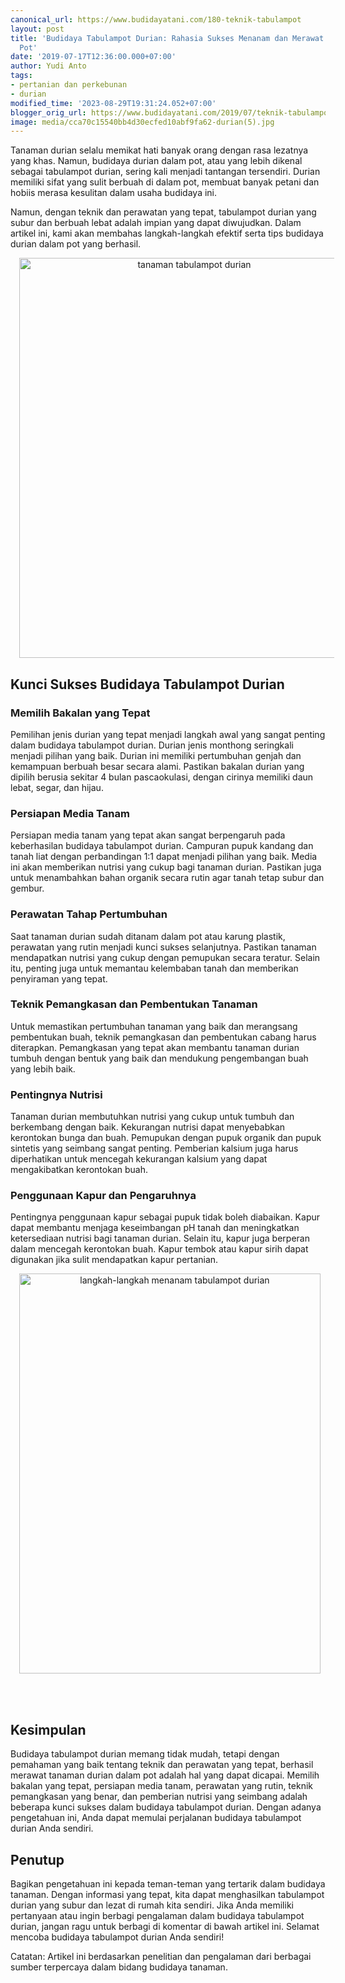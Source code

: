 ```yaml
---
canonical_url: https://www.budidayatani.com/180-teknik-tabulampot
layout: post
title: 'Budidaya Tabulampot Durian: Rahasia Sukses Menanam dan Merawat Durian dalam
  Pot'
date: '2019-07-17T12:36:00.000+07:00'
author: Yudi Anto
tags:
- pertanian dan perkebunan
- durian
modified_time: '2023-08-29T19:31:24.052+07:00'
blogger_orig_url: https://www.budidayatani.com/2019/07/teknik-tabulampot-durian-pohon-pendek.html
image: media/cca70c15540bb4d30ecfed10abf9fa62-durian(5).jpg
---
```

<p>Tanaman durian selalu memikat hati banyak orang dengan rasa lezatnya yang khas. Namun, budidaya durian dalam pot, atau yang lebih dikenal sebagai tabulampot durian, sering kali menjadi tantangan tersendiri. Durian memiliki sifat yang sulit berbuah di dalam pot, membuat banyak petani dan hobiis merasa kesulitan dalam usaha budidaya ini.</p><p>Namun, dengan teknik dan perawatan yang tepat, tabulampot durian yang subur dan berbuah lebat adalah impian yang dapat diwujudkan. Dalam artikel ini, kami akan membahas langkah-langkah efektif serta tips budidaya durian dalam pot yang berhasil.</p><div class="separator" style="clear: both; text-align: center;"><a href="https://blogger.googleusercontent.com/img/b/R29vZ2xl/AVvXsEgE5AdGCu4ZtfXqVn_TnMuZe5YQCdHS2ppgqAQ2MXkNrGFjPcgCukxbuUUzKD_6i-Q4KI0dxtAWlnCsJO-85o2zJm9K7lk28dD0VPzbcee0qZJqCvSAmO0heqw4B-Nks-a8dSyTYaM6-hcVp4hbVE4jzprVg9vXGB7g1mJtaLNnG2F1nUv8FoXQdty0TMHQ/s1200/durian(5).jpg" imageanchor="1" style="margin-left: 1em; margin-right: 1em;"><img alt="tanaman tabulampot durian" border="0" data-original-height="1200" data-original-width="1021" height="640" src="https://blogger.googleusercontent.com/img/b/R29vZ2xl/AVvXsEgE5AdGCu4ZtfXqVn_TnMuZe5YQCdHS2ppgqAQ2MXkNrGFjPcgCukxbuUUzKD_6i-Q4KI0dxtAWlnCsJO-85o2zJm9K7lk28dD0VPzbcee0qZJqCvSAmO0heqw4B-Nks-a8dSyTYaM6-hcVp4hbVE4jzprVg9vXGB7g1mJtaLNnG2F1nUv8FoXQdty0TMHQ/w544-h640/durian(5).jpg" title="hasil budidaya tabulampot durian" width="544" /></a></div><h2>Kunci Sukses Budidaya Tabulampot Durian</h2><h3>Memilih Bakalan yang Tepat</h3><p>Pemilihan jenis durian yang tepat menjadi langkah awal yang sangat penting dalam budidaya tabulampot durian. Durian jenis monthong seringkali menjadi pilihan yang baik. Durian ini memiliki pertumbuhan genjah dan kemampuan berbuah besar secara alami. Pastikan bakalan durian yang dipilih berusia sekitar 4 bulan pascaokulasi, dengan cirinya memiliki daun lebat, segar, dan hijau.</p><h3>Persiapan Media Tanam</h3><p>Persiapan media tanam yang tepat akan sangat berpengaruh pada keberhasilan budidaya tabulampot durian. Campuran pupuk kandang dan tanah liat dengan perbandingan 1:1 dapat menjadi pilihan yang baik. Media ini akan memberikan nutrisi yang cukup bagi tanaman durian. Pastikan juga untuk menambahkan bahan organik secara rutin agar tanah tetap subur dan gembur.</p><h3>Perawatan Tahap Pertumbuhan</h3><p>Saat tanaman durian sudah ditanam dalam pot atau karung plastik, perawatan yang rutin menjadi kunci sukses selanjutnya. Pastikan tanaman mendapatkan nutrisi yang cukup dengan pemupukan secara teratur. Selain itu, penting juga untuk memantau kelembaban tanah dan memberikan penyiraman yang tepat.</p><h3>Teknik Pemangkasan dan Pembentukan Tanaman</h3><p>Untuk memastikan pertumbuhan tanaman yang baik dan merangsang pembentukan buah, teknik pemangkasan dan pembentukan cabang harus diterapkan. Pemangkasan yang tepat akan membantu tanaman durian tumbuh dengan bentuk yang baik dan mendukung pengembangan buah yang lebih baik.</p><h3>Pentingnya Nutrisi</h3><p>Tanaman durian membutuhkan nutrisi yang cukup untuk tumbuh dan berkembang dengan baik. Kekurangan nutrisi dapat menyebabkan kerontokan bunga dan buah. Pemupukan dengan pupuk organik dan pupuk sintetis yang seimbang sangat penting. Pemberian kalsium juga harus diperhatikan untuk mencegah kekurangan kalsium yang dapat mengakibatkan kerontokan buah.</p><h3>Penggunaan Kapur dan Pengaruhnya</h3><p>Pentingnya penggunaan kapur sebagai pupuk tidak boleh diabaikan. Kapur dapat membantu menjaga keseimbangan pH tanah dan meningkatkan ketersediaan nutrisi bagi tanaman durian. Selain itu, kapur juga berperan dalam mencegah kerontokan buah. Kapur tembok atau kapur sirih dapat digunakan jika sulit mendapatkan kapur pertanian.</p><div class="separator" style="clear: both; text-align: center;"><a href="https://blogger.googleusercontent.com/img/b/R29vZ2xl/AVvXsEjp99tsZ2SfQAOvfY5WXby-ZTPh4tj6y8BlPHSysRI9SgM5Qt6ujlOPMcHjenbnd0N1Xcnaj8Oxz9jVaTud_sId4PHx3bVqpRtxWTFQg8SIIooQSLoPUD_5zQWtEK9oan3nWbPUk0eP8Xhve0giXAge8FE-S-icK0vqV5iMFbwRDBcLZBbkXzkj2_KpQSPe/s600/tabulampot%20duren_451x600.jpg" imageanchor="1" style="margin-left: 1em; margin-right: 1em;"><img alt="langkah-langkah menanam tabulampot durian" border="0" data-original-height="600" data-original-width="451" height="640" src="https://blogger.googleusercontent.com/img/b/R29vZ2xl/AVvXsEjp99tsZ2SfQAOvfY5WXby-ZTPh4tj6y8BlPHSysRI9SgM5Qt6ujlOPMcHjenbnd0N1Xcnaj8Oxz9jVaTud_sId4PHx3bVqpRtxWTFQg8SIIooQSLoPUD_5zQWtEK9oan3nWbPUk0eP8Xhve0giXAge8FE-S-icK0vqV5iMFbwRDBcLZBbkXzkj2_KpQSPe/w482-h640/tabulampot%20duren_451x600.jpg" width="482" /></a></div><br /><p><br /></p><h2>Kesimpulan</h2><p>Budidaya tabulampot durian memang tidak mudah, tetapi dengan pemahaman yang baik tentang teknik dan perawatan yang tepat, berhasil merawat tanaman durian dalam pot adalah hal yang dapat dicapai. Memilih bakalan yang tepat, persiapan media tanam, perawatan yang rutin, teknik pemangkasan yang benar, dan pemberian nutrisi yang seimbang adalah beberapa kunci sukses dalam budidaya tabulampot durian. Dengan adanya pengetahuan ini, Anda dapat memulai perjalanan budidaya tabulampot durian Anda sendiri.</p><h2>Penutup</h2><p>Bagikan pengetahuan ini kepada teman-teman yang tertarik dalam budidaya tanaman. Dengan informasi yang tepat, kita dapat menghasilkan tabulampot durian yang subur dan lezat di rumah kita sendiri. Jika Anda memiliki pertanyaan atau ingin berbagi pengalaman dalam budidaya tabulampot durian, jangan ragu untuk berbagi di komentar di bawah artikel ini. Selamat mencoba budidaya tabulampot durian Anda sendiri!</p><p>Catatan: Artikel ini berdasarkan penelitian dan pengalaman dari berbagai sumber terpercaya dalam bidang budidaya tanaman.</p>